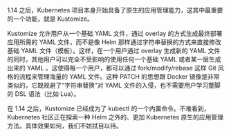 1.14 之后，Kubernetes 项目本身开始具备了原生的应用管理能力，这其中最重要的一个功能，就是 Kustomize。

Kustomize 允许用户从一个基础  YAML 文件，通过 overlay 的方式生成最终部署应用所需的 YAML 文件，而不是像 Helm 那样通过字符串替换的方式来直接修改基础 YAML 文件（模板）。这样，在一个用户通过 overlay 生成新的 YAML 文件的同时，其他用户可以完全不受影响的使用任何一个基础 YAML 或者某一层生成出来的 YAML 。这使得每一个用户，都可以通过 fork/modify/rebase 这样 Git 风格的流程来管理海量的 YAML 文件。这种 PATCH 的思想跟 Docker 镜像是非常类似的，它既规避了“字符串替换”对 YAML 文件的入侵，也不需要用户学习蹩脚的 DSL 语法（比如 Lua）。

在 1.14 之后，Kustomize 已经成为了 kubectl 的一个内置命令。不难看到，Kubernetes 社区正在探索一种 Helm 之外的、更加 Kubernetes 原生的应用管理方法。具体效果如何，我们不妨拭目以待。